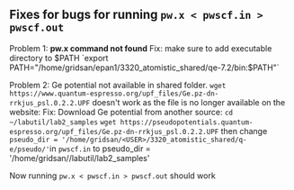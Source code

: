 ## Fixes for bugs for running `pw.x < pwscf.in > pwscf.out`

Problem 1: **pw.x command not found**
Fix: make sure to add executable directory to $PATH
`export PATH="/home/gridsan/epan1/3320_atomistic_shared/qe-7.2/bin:$PATH"`

Problem 2: Ge potential not available in shared folder. `wget https://www.quantum-espresso.org/upf_files/Ge.pz-dn-rrkjus_psl.0.2.2.UPF` doesn't work as the file is no longer available on the website:
Fix: Download Ge potential from another source: 
`cd ~/labutil/lab2_samples`
`wget https://pseudopotentials.quantum-espresso.org/upf_files/Ge.pz-dn-rrkjus_psl.0.2.2.UPF`
then change `pseudo_dir = '/home/gridsan/<USER>/3320_atomistic_shared/q-e/pseudo/'`in `pwscf.in` to pseudo_dir = '/home/gridsan/<USER>/labutil/lab2_samples'


Now running `pw.x < pwscf.in > pwscf.out` should work